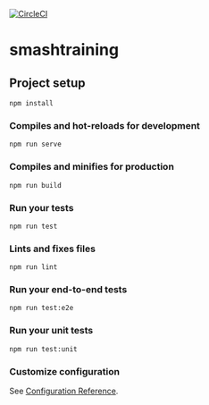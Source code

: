 [![CircleCI](https://circleci.com/gh/arxanas/smashtraining.svg?style=svg&circle-token=62070292aa6ff07692322252af7850f79a6701e6)](https://circleci.com/gh/arxanas/smashtraining)

# smashtraining

## Project setup
```
npm install
```

### Compiles and hot-reloads for development
```
npm run serve
```

### Compiles and minifies for production
```
npm run build
```

### Run your tests
```
npm run test
```

### Lints and fixes files
```
npm run lint
```

### Run your end-to-end tests
```
npm run test:e2e
```

### Run your unit tests
```
npm run test:unit
```

### Customize configuration
See [Configuration Reference](https://cli.vuejs.org/config/).
